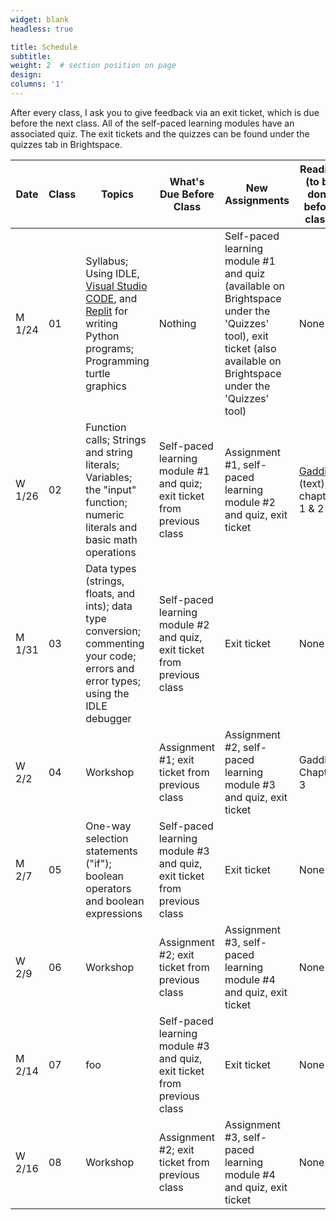 ```yaml
---
widget: blank
headless: true

title: Schedule
subtitle:
weight: 2  # section position on page
design:
columns: '1'
---
```

After every class, I ask you to give feedback via an exit ticket, which is due before the next class. All of the self-paced learning modules have an associated quiz. The exit tickets and the quizzes can be found under the quizzes tab in Brightspace.

|Date  |Class|Topics                    |What's Due Before Class|New Assignments|Reading (to be done before class)| 
|------|-----|--------------------------|-----------------------|-----------|-------|
|M 1/24|   01|Syllabus; Using IDLE, [Visual Studio CODE](https://code.visualstudio.com/docs/python/python-tutorial), and [Replit](https://replit.com) for writing Python programs; Programming turtle graphics|Nothing|Self-paced learning module #1 and quiz (available on Brightspace under the 'Quizzes' tool), exit ticket (also available on Brightspace under the 'Quizzes' tool)|None|
|W 1/26|   02|Function calls; Strings and string literals; Variables; the "input" function; numeric literals and basic math operations|Self-paced learning module #1 and quiz; exit ticket from previous class|Assignment #1, self-paced learning module #2 and quiz, exit ticket|[Gaddis](https://www.pearson.com/us/higher-education/program/Gaddis-My-Lab-Programming-with-Pearson-e-Text-Access-Card-for-Starting-out-with-Python-5th-Edition/PGM2889368.html) (text), chapters 1 & 2|
|M 1/31|   03|Data types (strings, floats, and ints); data type conversion; commenting your code; errors and error types; using the IDLE debugger|Self-paced learning module #2 and quiz, exit ticket from previous class|Exit ticket|None|
|W 2/2|   04|Workshop|Assignment #1; exit ticket from previous class|Assignment #2, self-paced learning module #3 and quiz, exit ticket|Gaddis, Chapter 3|
|M 2/7|   05|One-way selection statements ("if"); boolean operators and boolean expressions|Self-paced learning module #3 and quiz, exit ticket from previous class|Exit ticket|None|
|W 2/9|   06|Workshop|Assignment #2; exit ticket from previous class|Assignment #3, self-paced learning module #4 and quiz, exit ticket|None|
|M 2/14|   07|foo|Self-paced learning module #3 and quiz, exit ticket from previous class|Exit ticket|None|
|W 2/16|   08|Workshop|Assignment #2; exit ticket from previous class|Assignment #3, self-paced learning module #4 and quiz, exit ticket|None|